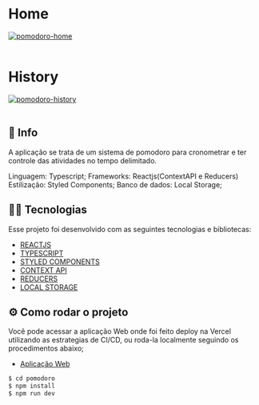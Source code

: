 
<h1>Home</h1>

<a href="https://ibb.co/8rH3fvJ"><img src="https://i.ibb.co/ZB0sF43/pomodoro-home.png" alt="pomodoro-home" border="0"></a><br /><a target='_blank' href='https://imgbb.com/'></a><br />
<h1>History</h1>

<a href="https://ibb.co/940S5xJ"><img src="https://i.ibb.co/SmgGCk2/pomodoro-history.png" alt="pomodoro-history" border="0"></a><br /><a target='_blank' href='https://dedupelist.com/'></a><br />

## 🚀 Info

A aplicação se trata de  um sistema de pomodoro para cronometrar e ter controle das atividades no tempo delimitado.

Linguagem: Typescript;
Frameworks: Reactjs(ContextAPI e Reducers)
Estilização: Styled Components;
Banco de dados: Local Storage;


## 👨‍💻 Tecnologias

Esse projeto foi desenvolvido com as seguintes tecnologias e bibliotecas:

- [REACTJS](https://reactjs.org/)
- [TYPESCRIPT](https://devdocs.io/typescript/)
- [STYLED COMPONENTS](https://styled-components.com/)
- [CONTEXT API](https://reactjs.org/docs/context.html)
- [REDUCERS](https://redux.js.org/tutorials/fundamentals/part-3-state-actions-reducers)
- [LOCAL STORAGE](https://developer.mozilla.org/en-US/docs/Web/API/Window/localStorage)



## ⚙️ Como rodar o projeto

Você pode acessar a aplicação Web onde foi feito deploy na Vercel utilizando as estrategias de CI/CD, ou roda-la localmente seguindo os procedimentos abaixo;

- [Aplicação Web](https://event-platform-danielegidio.vercel.app/)


```sh
$ cd pomodoro
$ npm install 
$ npm run dev
```

